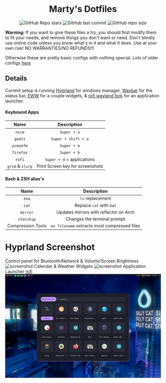 <div align="center">

# Marty's Dotfiles

![GitHub Repo stars](https://img.shields.io/github/stars/Marty1820/dotfiles?style=for-the-badge&labelColor=44475a&color=bd93f9) ![GitHub last commit](https://img.shields.io/github/last-commit/Marty1820/dotfiles?style=for-the-badge&labelColor=44475a&color=bd93f9) ![GitHub repo size](https://img.shields.io/github/repo-size/Marty1820/dotfiles?style=for-the-badge&labelColor=44475a&color=bd93f9)

</div>

**Warning:** If you want to give these files a try, you should first modify them to fit your needs, and remove things you don’t want or need. Don’t blindly use online code unless you know what's in it and what it does. Use at your own risk! NO WARRANTIES/NO REFUNDS!!!

Otherwise these are pretty basic configs with nothing special. Lots of older configs [here](https://github.com/Marty1820/old-dotfiles)

## Details

Current setup is running [Hyprland](https://hyprland.org/) for windows manager, [Waybar](https://github.com/Alexays/Waybar) for the status bar, [EWW](https://elkowar.github.io/eww/eww.html) for a couple widgets, & [rofi wayland fork](https://github.com/lbonn/rofi) for an application launcher.

#### Keybound Apps

|       Name       |           Description            |
| :--------------: | :------------------------------: |
|      `nvim`      |           `Super + a`            |
|     `gedit`      |       `Super + shift + a`        |
|    `pcmanfm`     |           `Super + e`            |
|    `firefox`     |           `Super + b`            |
|      `rofi`      |    `Super + d` = applications    |
| `grim` & `slurp` | Print Screen key for screenshots |

#### Bash & ZSH alias's

|       Name        |                 Description                  |
| :---------------: | :------------------------------------------: |
|       `exa`       |               `ls` replacement               |
|       `cat`       |           Replace `cat` with `bat`           |
|     `mirror`      |    Updates mirrors with reflector on Arch    |
|    `starship`     |         Changes the terminal prompt          |
| Compression Tools | `ex filename` extracts most compressed files |

# Hyprland Screenshot

Control panel for Bluetooth/Network & Volume/Screen Brightness
![screenshot](.screenshots/hyprland.png)
Calendar & Weather Widgets
![screenshot](.screenshots/hyprland2.png)
Application Launcher [rofi](https://github.com/lbonn/rofi)
![screenshot](.screenshots/apps-menu.png)
